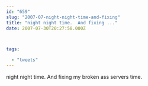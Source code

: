 ```yaml
---
id: "659"
slug: "2007-07-night-night-time-and-fixing"
title: "night night time.  And fixing ..."
date: 2007-07-30T20:27:58.000Z



tags:

  - "tweets"
---
```

<div class="sqs-html-content">
  <p>night night time.  And fixing my broken ass servers time.</p>
</div>
